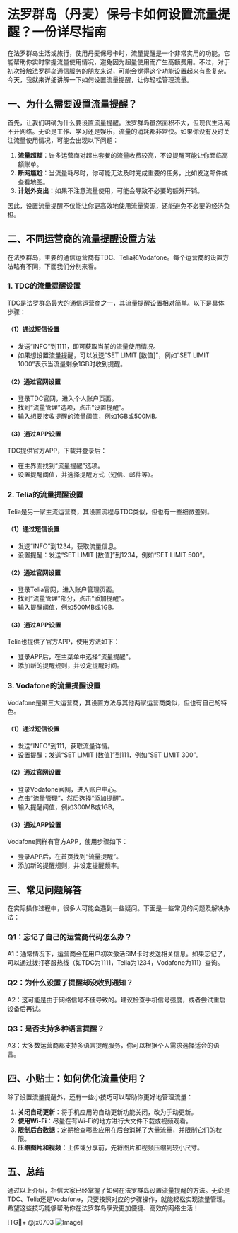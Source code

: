 # 法罗群岛（丹麦）保号卡如何设置流量提醒？一份详尽指南

在法罗群岛生活或旅行，使用丹麦保号卡时，流量提醒是一个非常实用的功能。它能帮助你实时掌握流量使用情况，避免因为超量使用而产生高额费用。不过，对于初次接触法罗群岛通信服务的朋友来说，可能会觉得这个功能设置起来有些复杂。今天，我就来详细讲解一下如何设置流量提醒，让你轻松管理流量。

## 一、为什么需要设置流量提醒？

首先，让我们明确为什么要设置流量提醒。法罗群岛虽然面积不大，但现代生活离不开网络。无论是工作、学习还是娱乐，流量的消耗都非常快。如果你没有及时关注流量使用情况，可能会出现以下问题：

1. **流量超额**：许多运营商对超出套餐的流量收费较高，不设提醒可能让你面临高额账单。
2. **断网尴尬**：当流量耗尽时，你可能无法及时完成重要的任务，比如发送邮件或查看地图。
3. **计划外支出**：如果不注意流量使用，可能会导致不必要的额外开销。

因此，设置流量提醒不仅能让你更高效地使用流量资源，还能避免不必要的经济负担。

## 二、不同运营商的流量提醒设置方法

在法罗群岛，主要的通信运营商有TDC、Telia和Vodafone。每个运营商的设置方法略有不同，下面我们分别来看。

### 1. TDC的流量提醒设置

TDC是法罗群岛最大的通信运营商之一，其流量提醒设置相对简单。以下是具体步骤：

#### （1）通过短信设置
- 发送“INFO”到1111，即可获取当前的流量使用情况。
- 如果想设置流量提醒，可以发送“SET LIMIT [数值]”，例如“SET LIMIT 1000”表示当流量剩余1GB时收到提醒。

#### （2）通过官网设置
- 登录TDC官网，进入个人账户页面。
- 找到“流量管理”选项，点击“设置提醒”。
- 输入想要接收提醒的流量阈值，例如1GB或500MB。

#### （3）通过APP设置
TDC提供官方APP，下载并登录后：
- 在主界面找到“流量提醒”选项。
- 设置提醒阈值，并选择提醒方式（短信、邮件等）。

### 2. Telia的流量提醒设置

Telia是另一家主流运营商，其设置流程与TDC类似，但也有一些细微差别。

#### （1）通过短信设置
- 发送“INFO”到1234，获取流量信息。
- 设置提醒：发送“SET LIMIT [数值]”到1234，例如“SET LIMIT 500”。

#### （2）通过官网设置
- 登录Telia官网，进入账户管理页面。
- 找到“流量管理”部分，点击“添加提醒”。
- 输入提醒阈值，例如500MB或1GB。

#### （3）通过APP设置
Telia也提供了官方APP，使用方法如下：
- 登录APP后，在主菜单中选择“流量提醒”。
- 添加新的提醒规则，并设定提醒时间。

### 3. Vodafone的流量提醒设置

Vodafone是第三大运营商，其设置方法与其他两家运营商类似，但也有自己的特色。

#### （1）通过短信设置
- 发送“INFO”到111，获取流量详情。
- 设置提醒：发送“SET LIMIT [数值]”到111，例如“SET LIMIT 300”。

#### （2）通过官网设置
- 登录Vodafone官网，进入账户中心。
- 点击“流量管理”，然后选择“添加提醒”。
- 输入提醒阈值，例如300MB或1GB。

#### （3）通过APP设置
Vodafone同样有官方APP，使用步骤如下：
- 登录APP后，在首页找到“流量提醒”。
- 添加新的提醒规则，并设定提醒频率。

## 三、常见问题解答

在实际操作过程中，很多人可能会遇到一些疑问。下面是一些常见的问题及解决办法：

### Q1：忘记了自己的运营商代码怎么办？
A1：通常情况下，运营商会在用户初次激活SIM卡时发送相关信息。如果忘记了，可以通过拨打客服热线（如TDC为1111，Telia为1234，Vodafone为111）查询。

### Q2：为什么设置了提醒却没收到通知？
A2：这可能是由于网络信号不佳导致的。建议检查手机信号强度，或者尝试重启设备后再试。

### Q3：是否支持多种语言提醒？
A3：大多数运营商都支持多语言提醒服务，你可以根据个人需求选择适合的语言。

## 四、小贴士：如何优化流量使用？

除了设置流量提醒外，还有一些小技巧可以帮助你更好地管理流量：

1. **关闭自动更新**：将手机应用的自动更新功能关闭，改为手动更新。
2. **使用Wi-Fi**：尽量在有Wi-Fi的地方进行大文件下载或视频观看。
3. **限制后台数据**：定期检查哪些应用在后台消耗了大量流量，并限制它们的权限。
4. **压缩图片和视频**：上传或分享前，先将图片和视频压缩到较小尺寸。

## 五、总结

通过以上介绍，相信大家已经掌握了如何在法罗群岛设置流量提醒的方法。无论是TDC、Telia还是Vodafone，只要按照对应的步骤操作，就能轻松实现流量管理。希望这些技巧能够帮助你在法罗群岛享受更加便捷、高效的网络生活！

[TG💪+ @jx0703 ![Image](https://github.com/user-attachments/assets/dbca1d08-cadb-493c-b0ec-ad6f7a83f270)]